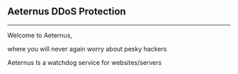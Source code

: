 ## Aeternus DDoS Protection
-------

Welcome to Aeternus,

where you will never again worry about pesky hackers


Aeternus Is a watchdog service for websites/servers
